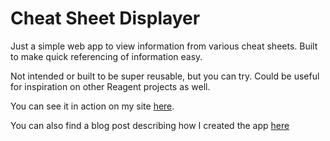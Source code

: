 # Cheat Sheet Displayer

Just a simple web app to view information from various cheat sheets. Built to make quick referencing of information easy.

Not intended or built to be super reusable, but you can try. Could be useful for inspiration on other Reagent projects as well.

You can see it in action on my site [here](https://thiswebsiteis.online/cheat_sheet).

You can also find a blog post describing how I created the app [here](https://thiswebsiteis.online/blog/creating-a-cheat-sheet-displayer)
